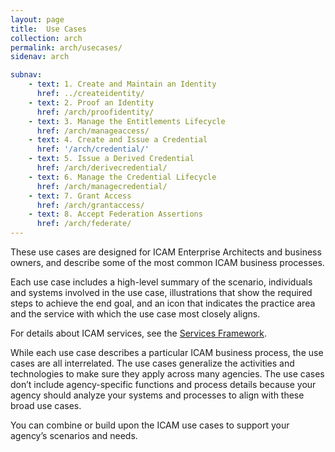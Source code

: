 ```yaml
---
layout: page
title:  Use Cases
collection: arch
permalink: arch/usecases/
sidenav: arch

subnav:
    - text: 1. Create and Maintain an Identity
      href: ../createidentity/
    - text: 2. Proof an Identity
      href: /arch/proofidentity/
    - text: 3. Manage the Entitlements Lifecycle
      href: /arch/manageaccess/
    - text: 4. Create and Issue a Credential
      href: '/arch/credential/'
    - text: 5. Issue a Derived Credential
      href: /arch/derivecredential/
    - text: 6. Manage the Credential Lifecycle
      href: /arch/managecredential/
    - text: 7. Grant Access
      href: /arch/grantaccess/
    - text: 8. Accept Federation Assertions
      href: /arch/federate/
---
```


These use cases are designed for ICAM Enterprise Architects and business owners, and describe some of the most common ICAM business processes.

Each use case includes a high-level summary of the scenario, individuals and systems involved in the use case, illustrations that show the required steps to achieve the end goal, and an icon that indicates the practice area and the service with which the use case most closely aligns.

For details about ICAM services, see the [Services Framework](../services).

While each use case describes a particular ICAM business process, the use cases are all interrelated. The use cases generalize the activities and technologies to make sure they apply across many agencies. The use cases don’t include agency-specific functions and process details because your agency should analyze your systems and processes to align with these broad use cases.

You can combine or build upon the ICAM use cases to support your agency’s scenarios and needs.
